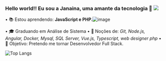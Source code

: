 ### Hello world!! Eu sou a Janaina, uma amante da tecnologia 👋 ![](https://komarev.com/ghpvc/?username=janainaborges&color=blue)

<!--
**janainaborges/janainaborges** is a ✨ _special_ ✨ repository because its `README.md` (this file) appears on your GitHub profile.

Here are some ideas to get you started:

- 🔭 I’m currently working on ...
- 🌱 I’m currently learning ...
- 👯 I’m looking to collaborate on ...
- 🤔 I’m looking for help with ...
- 💬 Ask me about ...
- 📫 How to reach me: ...
- 😄 Pronouns: ...
- ⚡ Fun fact: ...
-->
• 📚 Estou aprendendo: **JavaScript e PHP.**![image](https://user-images.githubusercontent.com/61284348/128954442-637ec33c-9750-4248-9c22-587b61f2fe9e.png)

• 🎓 Graduando em Análise de Sistema
• 🌱 Noções de: *Git, Node.js, Angular, Docker, Mysql, SQL Server, Vue.js, Typescript, web designer php*
• 🎯 Objetivo: Pretendo me tornar Desenvolvedor Full Stack.

![Top Langs](https://github-readme-stats.vercel.app/api/top-langs/?username=janainaborges&layout=compact)



